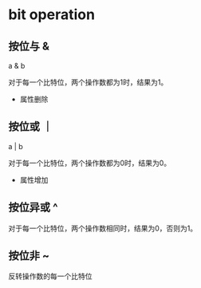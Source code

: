# bit operation



## 按位与 &

a & b

对于每一个比特位，两个操作数都为1时，结果为1。

- 属性删除



## 按位或 ｜

a | b

对于每一个比特位，两个操作数都为0时，结果为0。

- 属性增加



## 按位异或 ^

对于每一个比特位，两个操作数相同时，结果为0，否则为1。



## 按位非 ~

反转操作数的每一个比特位